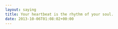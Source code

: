 ```yaml
---
layout: saying
title: Your heartbeat is the rhythm of your soul.
date: 2013-10-06T01:08:02+00:00
---
```


